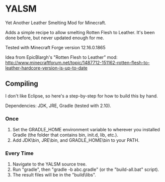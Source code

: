 # YALSM
Yet Another Leather Smelting Mod for Minecraft.

Adds a simple recipe to allow smelting Rotten Flesh to Leather.
It's been done before, but never updated enough for me.

Tested with Minecraft Forge version 12.16.0.1865

Idea from EpicBlargh's "Rotten Flesh to Leather" mod:
http://www.minecraftforum.net/topic/1487712-151162-rotten-flesh-to-leather-hardcore-version-is-up-to-date

## Compiling
I don't like Eclipse, so here's a step-by-step for how to build this by hand.

Dependencies: JDK, JRE, Gradle (tested with 2.10).

### Once
1. Set the GRADLE_HOME environment variable to wherever you installed Gradle (the folder that contains bin, init.d, lib, etc.).
2. Add JDK\bin, JRE\bin, and GRADLE_HOME\bin to your PATH.

### Every Time
1. Navigate to the YALSM source tree.
2. Run "gradle", then "gradle -b abc.gradle" (or the "build-all.bat" script).
3. The result files will be in the "build\libs".

